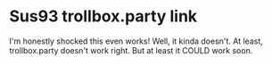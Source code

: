 # Sus93 trollbox.party link
I'm honestly shocked this even works!
Well, it kinda doesn't. At least, trollbox.party doesn't work right. But at least it COULD work soon.
